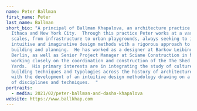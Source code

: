```yaml
---
name: Peter Ballman
first_name: Peter
last_name: Ballman
short_bio: "A principal of Ballman Khapalova, an architecture practice based in
  Ithaca and New York City.  Through this practice Peter works at a variety of
  scales, from infrastructure to urban playgrounds, always seeking to integrate
  intuitive and imaginative design methods with a rigorous approach to drawing,
  building and planning.  He has worked as a designer at Barkow Leibinger in
  Berlin, as well as Senior Project Manager at Sciame Construction in NYC,
  working closely on the coordination and construction of the The Shed at Hudson
  Yards.  His primary interests are in integrating the study of culture with
  building techniques and typologies across the history of architecture, and
  with the development of an intuitive design methodology drawing on a multitude
  of disciplines and techniques.  "
portraits:
  - media: 2021/02/peter-ballman-and-dasha-khapalova
website: https://www.ballkhap.com
---
```

